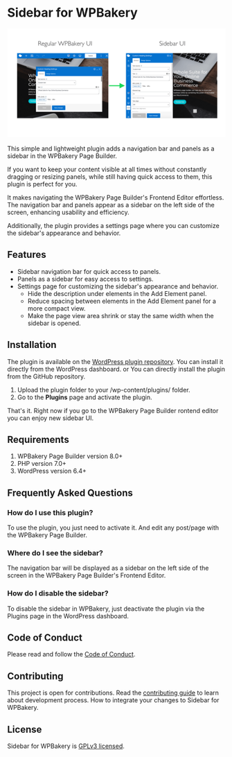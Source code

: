 # Sidebar for WPBakery

![](assets/images/screenshot-1.png)

This simple and lightweight plugin adds a navigation bar and panels as a sidebar in the WPBakery Page Builder.

If you want to keep your content visible at all times without constantly dragging or resizing panels, while still having quick access to them, this plugin is perfect for you.

It makes navigating the WPBakery Page Builder's Frontend Editor effortless. The navigation bar and panels appear as a sidebar on the left side of the screen, enhancing usability and efficiency.

Additionally, the plugin provides a settings page where you can customize the sidebar's appearance and behavior.

## Features

* Sidebar navigation bar for quick access to panels.
* Panels as a sidebar for easy access to settings.
* Settings page for customizing the sidebar's appearance and behavior.
  * Hide the description under elements in the Add Element panel.
  * Reduce spacing between elements in the Add Element panel for a more compact view.
  * Make the page view area shrink or stay the same width when the sidebar is opened.

## Installation
The plugin is available on the [WordPress plugin repository](https://wordpress.org/plugins/sidebar-navigation-for-wpbakery/). You can install it directly from the WordPress dashboard.
or
You can directly install the plugin from the GitHub repository.
1. Upload the plugin folder to your /wp-content/plugins/ folder.
2. Go to the **Plugins** page and activate the plugin.

That's it. Right now if you go to the WPBakery Page Builder rontend editor you can enjoy new sidebar UI.

## Requirements
1. WPBakery Page Builder version 8.0+
2. PHP version 7.0+
3. WordPress version 6.4+

## Frequently Asked Questions

### How do I use this plugin?

To use the plugin, you just need to activate it. And edit any post/page with the WPBakery Page Builder.

### Where do I see the sidebar?

The navigation bar will be displayed as a sidebar on the left side of the screen in the WPBakery Page Builder's Frontend Editor.

### How do I disable the sidebar?

To disable the sidebar in WPBakery, just deactivate the plugin via the Plugins page in the WordPress dashboard.

## Code of Conduct

Please read and follow the [Code of Conduct](./CODE_OF_CONDUCT.md).

## Contributing

This project is open for contributions. Read the [contributing guide](./CONTRIBUTING.md) to learn about development process. How to integrate your changes to Sidebar for WPBakery.

## License

Sidebar for WPBakery is [GPLv3 licensed](./LICENSE).
